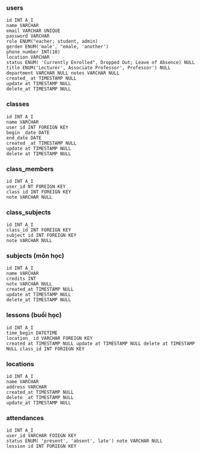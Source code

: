 ### users
    id INT A_I
    name VARCHAR
    email VARCHAR UNIQUE
    password VARCHAR
    role ENUM("eacher; student, admin) 
    gerden ENUM('male', "emale, 'another')
    phone number INT(10)
    location VARCHAR
    status ENUM( 'Currently Enrolled", Dropped Out; Leave of Absence) NULL title ENUM('Lecturer', Associate Professor', Professor') NULL department VARCHAR NULL notes VARCHAR NULL 
    created_ at TIMESTAMP NULL 
    update at TIMESTAMP NULL 
    delete_at TIMESTAMP NULL

### classes
    id INT A_I
    name VARCHAR
    user id INT FOREIGN KEY
    begin _date DATE
    end_date DATE
    created _at TIMESTAMP NULL 
    update at TIMESTAMP NULL 
    delete at TIMESTAMP NULL

### class_members
    id INT A_I
    user_id NT FOREIGN KEY
    class id INT FOREIGN KEY
    note VARCHAR NULL

### class_subjects
    id INT A_I
    class_id INT FOREIGN KEY
    subject id INT FOREIGN KEY
    note VARCHAR NULL

### subjects (môn học)
    id INT A_I
    name VARCHAR
    credits INT
    note VARCHAR NULL
    created_at TIMESTAMP NULL 
    update at TIMESTAMP NULL 
    delete_at TIMESTAMP NULL

### lessons (buổi học)
    id INT A_I
    time_begin DATETIME
    location_ id VARCHAR FOREIGN KEY
    created at TIMESTAMP NULL update at TIMESTAMP NULL delete at TIMESTAMP NULL class_id INT FORIEGN KEY

### locations
    id INT A_I
    name VARCHAR
    address VARCHAR
    created_at TIMESTAMP NULL
    delete _at TIMESTAMP NULL
    update_at TIMESTAMP NULL

### attendances
    id INT A_I
    user_id VARCHAR FOIEGN KEY
    status ENUM( 'present', 'absent', late') note VARCHAR NULL
    lession id INT FORIEGN KEY